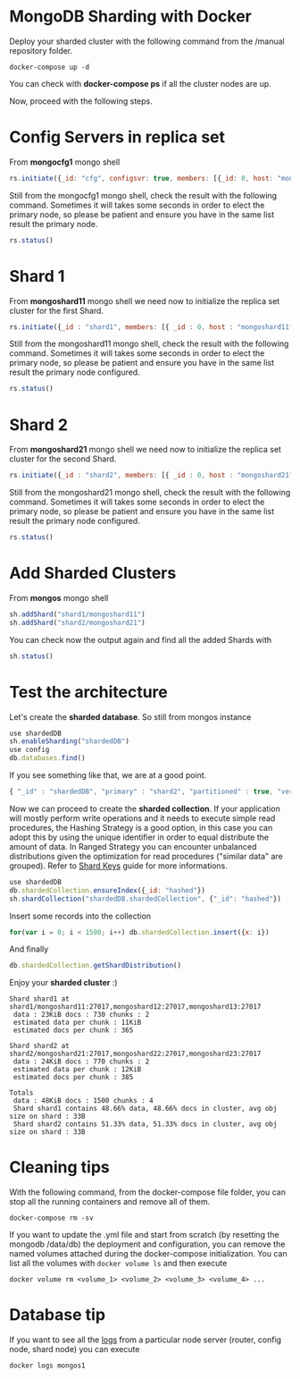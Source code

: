 # MongoDB Sharding with Docker

Deploy your sharded cluster with the following command from the /manual repository folder.

```console
docker-compose up -d
```

You can check with **docker-compose ps** if all the cluster nodes are up.

Now, proceed with the following steps.

# Config Servers in replica set


From **mongocfg1** mongo shell

```js
rs.initiate({_id: "cfg", configsvr: true, members: [{_id: 0, host: "mongocfg1"},{_id: 1, host: "mongocfg2"}, {_id: 2, host : "mongocfg3"}]})
```

Still from the mongocfg1 mongo shell, check the result with the following command. Sometimes it will takes some seconds in order to elect the primary node, so please be patient and ensure you have in the same list result the primary node.

```js
rs.status()
```

# Shard 1

From **mongoshard11** mongo shell we need now to initialize the replica set cluster for the first Shard.

```js
rs.initiate({_id : "shard1", members: [{ _id : 0, host : "mongoshard11" },{ _id : 1, host : "mongoshard12" },{ _id : 2, host : "mongoshard13" }]})
```

Still from the mongoshard11 mongo shell, check the result with the following command. Sometimes it will takes some seconds in order to elect the primary node, so please be patient and ensure you have in the same list result the primary node configured.

```js
rs.status()
```

# Shard 2

From **mongoshard21** mongo shell we need now to initialize the replica set cluster for the second Shard.

```js
rs.initiate({_id : "shard2", members: [{ _id : 0, host : "mongoshard21" },{ _id : 1, host : "mongoshard22" },{ _id : 2, host : "mongoshard23" }]})
```

Still from the mongoshard21 mongo shell, check the result with the following command. Sometimes it will takes some seconds in order to elect the primary node, so please be patient and ensure you have in the same list result the primary node configured.

```js
rs.status()
```

# Add Sharded Clusters

From **mongos** mongo shell

```js
sh.addShard("shard1/mongoshard11")
sh.addShard("shard2/mongoshard21")
```

You can check now the output again and find all the added Shards with

```js
sh.status()
```

# Test the architecture

Let's create the **sharded database**. So still from mongos instance

```js
use shardedDB
sh.enableSharding("shardedDB")
use config
db.databases.find()
```

If you see something like that, we are at a good point.

```js
{ "_id" : "shardedDB", "primary" : "shard2", "partitioned" : true, "version" : { "uuid" : UUID("14477fea-536a-47a7-9e9d-0201ea2b85f1"), "lastMod" : 1 } }
```

Now we can proceed to create the **sharded collection**. If your application will mostly perform write operations and it needs to execute simple read procedures, the Hashing Strategy is a good option, in this case you can adopt this by using the unique identifier in order to equal distribute the amount of data. In Ranged Strategy you can encounter unbalanced distributions given the optimization for read procedures ("similar data" are grouped). Refer to [Shard Keys](https://docs.mongodb.com/manual/core/sharding-shard-key/) guide for more informations.

```js
use shardedDB
db.shardedCollection.ensureIndex({_id: "hashed"})
sh.shardCollection("shardedDB.shardedCollection", {"_id": "hashed"})
```

Insert some records into the collection

```js
for(var i = 0; i < 1500; i++) db.shardedCollection.insert({x: i})
```

And finally

```js
db.shardedCollection.getShardDistribution()
```

Enjoy your **sharded cluster** :)

```console
Shard shard1 at shard1/mongoshard11:27017,mongoshard12:27017,mongoshard13:27017
 data : 23KiB docs : 730 chunks : 2
 estimated data per chunk : 11KiB
 estimated docs per chunk : 365

Shard shard2 at shard2/mongoshard21:27017,mongoshard22:27017,mongoshard23:27017
 data : 24KiB docs : 770 chunks : 2
 estimated data per chunk : 12KiB
 estimated docs per chunk : 385

Totals
 data : 48KiB docs : 1500 chunks : 4
 Shard shard1 contains 48.66% data, 48.66% docs in cluster, avg obj size on shard : 33B
 Shard shard2 contains 51.33% data, 51.33% docs in cluster, avg obj size on shard : 33B
```


# Cleaning tips

With the following command, from the docker-compose file folder, you can stop all the running containers and remove all of them.

```console
docker-compose rm -sv
```

If you want to update the .yml file and start from scratch (by resetting the mongodb /data/db) the deployment and configuration, you can remove the named volumes attached during the docker-compose initialization. You can list all the volumes with ```docker volume ls``` and then execute 

```console
docker volume rm <volume_1> <volume_2> <volume_3> <volume_4> ...
```

# Database tip

If you want to see all the [logs](https://docs.docker.com/engine/reference/commandline/logs/) from a particular node server (router, config node, shard node) you can execute 

```console
docker logs mongos1
```